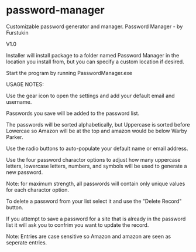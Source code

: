 # password-manager
Customizable password generator and manager.
Password Manager - by Furstukin

V1.0

Installer will install package to a folder named Password Manager in the location you install from, but you can specify a custom location if desired.

Start the program by running PasswordManager.exe


USAGE NOTES:

Use the gear icon to open the settings and add your default email and username.

Passwords you save will be added to the password list.

The passwords will be sorted alphabetically, but Uppercase is sorted before Lowercae so Amazon will be at the top and amazon would be below Warby Parker.

Use the radio buttons to auto-populate your default name or email address.

Use the four password charactor options to adjust how many uppercase letters, lowercase letters, numbers, and symbols will be used to generate a new password.

Note: for maximum strength, all passwords will contain only unique values for each charactor option.

To delete a password from your list select it and use the "Delete Record" button.

If you attempt to save a password for a site that is already in the password list it will ask you to confrim you want to 	update the record.

Note: Entries are case sensitive so Amazon and amazon are seen as seperate entries.

